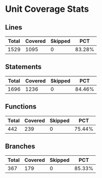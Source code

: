 # Unit Coverage Stats

## Lines

| Total | Covered | Skipped | PCT    |
| ----- | ------- | ------- | ------ |
| 1529  | 1095    | 0       | 83.28% |

## Statements

| Total | Covered | Skipped | PCT    |
| ----- | ------- | ------- | ------ |
| 1696  | 1236    | 0       | 84.46% |

## Functions

| Total | Covered | Skipped | PCT    |
| ----- | ------- | ------- | ------ |
| 442   | 239     | 0       | 75.44% |

## Branches

| Total | Covered | Skipped | PCT    |
| ----- | ------- | ------- | ------ |
| 367   | 179     | 0       | 85.33% |
